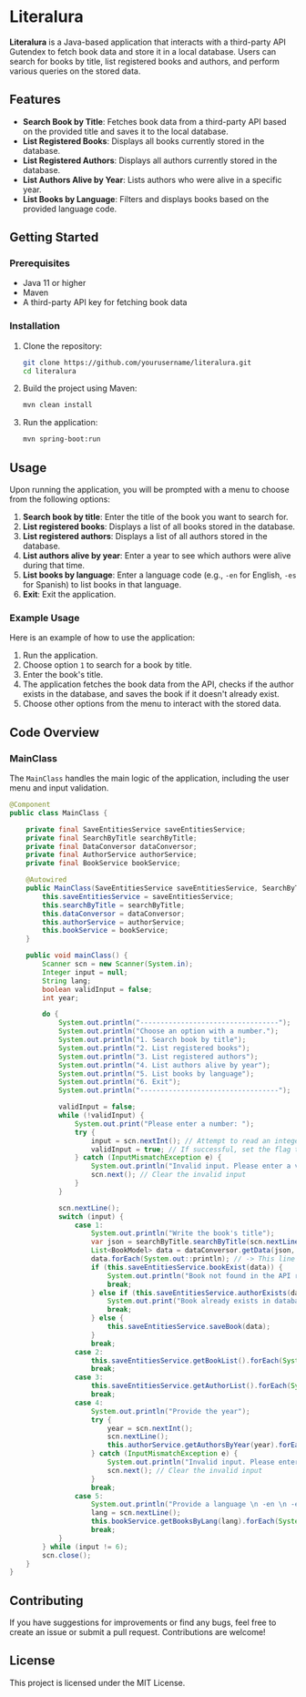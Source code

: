 # Literalura

**Literalura** is a Java-based application that interacts with a third-party API Gutendex to fetch book data and store it in a local database. Users can search for books by title, list registered books and authors, and perform various queries on the stored data.

## Features

- **Search Book by Title**: Fetches book data from a third-party API based on the provided title and saves it to the local database.
- **List Registered Books**: Displays all books currently stored in the database.
- **List Registered Authors**: Displays all authors currently stored in the database.
- **List Authors Alive by Year**: Lists authors who were alive in a specific year.
- **List Books by Language**: Filters and displays books based on the provided language code.

## Getting Started

### Prerequisites

- Java 11 or higher
- Maven
- A third-party API key for fetching book data

### Installation

1. Clone the repository:

   ```sh
   git clone https://github.com/yourusername/literalura.git
   cd literalura
   ```

2. Build the project using Maven:

   ```sh
   mvn clean install
   ```

3. Run the application:

   ```sh
   mvn spring-boot:run
   ```

## Usage

Upon running the application, you will be prompted with a menu to choose from the following options:

1. **Search book by title**: Enter the title of the book you want to search for.
2. **List registered books**: Displays a list of all books stored in the database.
3. **List registered authors**: Displays a list of all authors stored in the database.
4. **List authors alive by year**: Enter a year to see which authors were alive during that time.
5. **List books by language**: Enter a language code (e.g., `-en` for English, `-es` for Spanish) to list books in that language.
6. **Exit**: Exit the application.

### Example Usage

Here is an example of how to use the application:

1. Run the application.
2. Choose option `1` to search for a book by title.
3. Enter the book's title.
4. The application fetches the book data from the API, checks if the author exists in the database, and saves the book if it doesn't already exist.
5. Choose other options from the menu to interact with the stored data.

## Code Overview

### MainClass

The `MainClass` handles the main logic of the application, including the user menu and input validation.

```java
@Component
public class MainClass {

    private final SaveEntitiesService saveEntitiesService;
    private final SearchByTitle searchByTitle;
    private final DataConversor dataConversor;
    private final AuthorService authorService;
    private final BookService bookService;

    @Autowired
    public MainClass(SaveEntitiesService saveEntitiesService, SearchByTitle searchByTitle, DataConversor dataConversor, AuthorService authorService, BookService bookService) {
        this.saveEntitiesService = saveEntitiesService;
        this.searchByTitle = searchByTitle;
        this.dataConversor = dataConversor;
        this.authorService = authorService;
        this.bookService = bookService;
    }

    public void mainClass() {
        Scanner scn = new Scanner(System.in);
        Integer input = null;
        String lang;
        boolean validInput = false;
        int year;

        do {
            System.out.println("----------------------------------");
            System.out.println("Choose an option with a number.");
            System.out.println("1. Search book by title");
            System.out.println("2. List registered books");
            System.out.println("3. List registered authors");
            System.out.println("4. List authors alive by year");
            System.out.println("5. List books by language");
            System.out.println("6. Exit");
            System.out.println("----------------------------------");

            validInput = false;
            while (!validInput) {
                System.out.print("Please enter a number: ");
                try {
                    input = scn.nextInt(); // Attempt to read an integer
                    validInput = true; // If successful, set the flag to true
                } catch (InputMismatchException e) {
                    System.out.println("Invalid input. Please enter a valid number.");
                    scn.next(); // Clear the invalid input
                }
            }

            scn.nextLine();
            switch (input) {
                case 1:
                    System.out.println("Write the book's title");
                    var json = searchByTitle.searchByTitle(scn.nextLine());
                    List<BookModel> data = dataConversor.getData(json, new TypeReference<>() {});
                    data.forEach(System.out::println); // -> This line prints data from the API
                    if (this.saveEntitiesService.bookExist(data)) {
                        System.out.println("Book not found in the API response");
                        break;
                    } else if (this.saveEntitiesService.authorExists(data)) {
                        System.out.print("Book already exists in database.\n Choose another one \n");
                        break;
                    } else {
                        this.saveEntitiesService.saveBook(data);
                    }
                    break;
                case 2:
                    this.saveEntitiesService.getBookList().forEach(System.out::println);
                    break;
                case 3:
                    this.saveEntitiesService.getAuthorList().forEach(System.out::println);
                    break;
                case 4:
                    System.out.println("Provide the year");
                    try {
                        year = scn.nextInt();
                        scn.nextLine();
                        this.authorService.getAuthorsByYear(year).forEach(System.out::println);
                    } catch (InputMismatchException e) {
                        System.out.println("Invalid input. Please enter a valid year.");
                        scn.next(); // Clear the invalid input
                    }
                    break;
                case 5:
                    System.out.println("Provide a language \n -en \n -es");
                    lang = scn.nextLine();
                    this.bookService.getBooksByLang(lang).forEach(System.out::println);
                    break;
            }
        } while (input != 6);
        scn.close();
    }
}
```

## Contributing

If you have suggestions for improvements or find any bugs, feel free to create an issue or submit a pull request. Contributions are welcome!

## License

This project is licensed under the MIT License.
